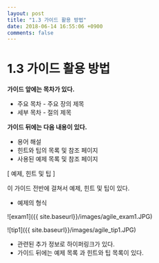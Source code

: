 ```yaml
---
layout: post
title: "1.3 가이드 활용 방법"
date: 2018-06-14 16:55:06 +0900
comments: false
---
```


1.3 가이드 활용 방법
====================

**가이드 앞에는 목차가 있다.**

  * 주요 목차 - 주요 장의 제목
  * 세부 목차 - 절의 제목

**가이드 뒤에는 다음 내용이 있다.**

  * 용어 해설
  * 힌트와 팁의 목록 및 참조 페이지
  * 사용된 예제 목록 및 참조 페이지

[ 예제, 힌트 및 팁 ]

이 가이드 전반에 걸쳐서 예제, 힌트 및 팁이 있다.

* 예제의 형식

![exam1]({{ site.baseurl}}/images/agile_exam1.JPG)

![tip1]({{ site.baseurl}}/images/agile_tip1.JPG)

  * 관련된 추가 정보로 하이퍼링크가 있다.
  * 가이드 뒤에는 예제 목록 과 힌트와 팁 목록이 있다.
